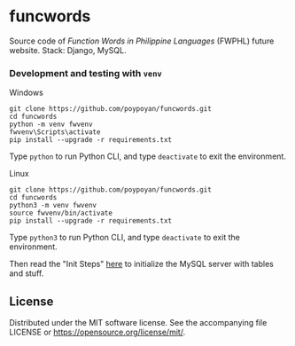 # funcwords
Source code of *Function Words in Philippine Languages* (FWPHL) future website. Stack: Django, MySQL.

### Development and testing with `venv`
Windows
```console
git clone https://github.com/poypoyan/funcwords.git
cd funcwords
python -m venv fwvenv
fwvenv\Scripts\activate
pip install --upgrade -r requirements.txt
```
Type `python` to run Python CLI, and type `deactivate` to exit the environment.

Linux
```console
git clone https://github.com/poypoyan/funcwords.git
cd funcwords
python3 -m venv fwvenv
source fwvenv/bin/activate
pip install --upgrade -r requirements.txt
```
Type `python3` to run Python CLI, and type `deactivate` to exit the environment.

Then read the "Init Steps" [here](<other/django cheatsheet.txt>) to initialize the MySQL server with tables and stuff.

## License
Distributed under the MIT software license. See the accompanying
file LICENSE or https://opensource.org/license/mit/.
